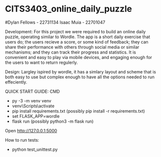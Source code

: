 # CITS3403_online_daily_puzzle
#Dylan Fellows - 22731134
Isaac Muia - 22701047

Development:
For this project we were required to build an online daily puzzle, operating similar to Wordle.
The app is a short daily exercise that users do; the users recieve a score, or some kind of feedback; they can share their performance with others through social media or similar mechanisms; and they can track their progress and statistics. It is convenient and easy to play via mobile devices, and engaging enough for the users to want to return regulerly.

Design:
Largley ispired by wordle, it has a simlary layout and scheme that is both easy to use but complex enough to have all the options needed to run effeciently.


QUICK START GUIDE: CMD

  - py -3 -m venv venv
  - venv\Scripts\activate
  - pip install requirements.txt (possibly pip install -r requirements.txt) 
  - set FLASK_APP=wordle
  - flask run (possibly python3 -m flask run)

  Open http://127.0.0.1:5000

How to run tests:
 - python test_unittest.py
